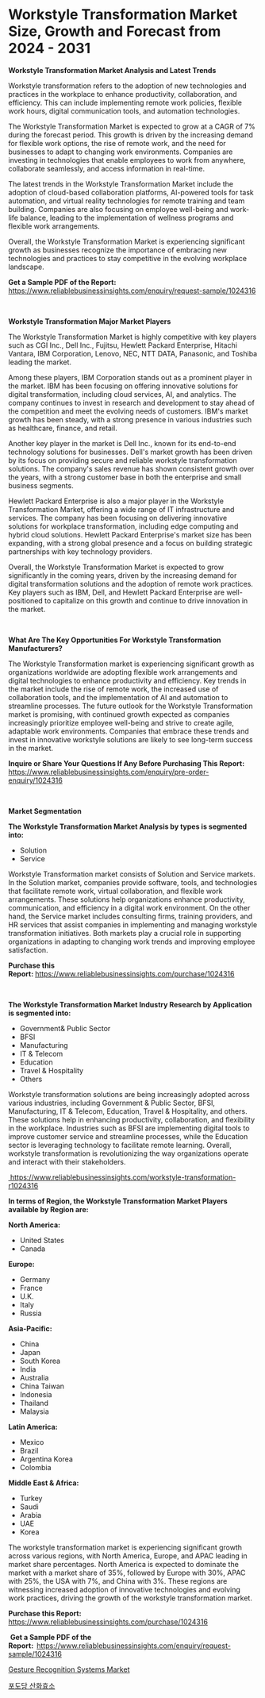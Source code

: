 <p><h1>Workstyle Transformation Market Size, Growth and Forecast from 2024 - 2031</h1></p><p><strong>Workstyle Transformation Market Analysis and Latest Trends</strong></p>
<p><p>Workstyle transformation refers to the adoption of new technologies and practices in the workplace to enhance productivity, collaboration, and efficiency. This can include implementing remote work policies, flexible work hours, digital communication tools, and automation technologies.</p><p>The Workstyle Transformation Market is expected to grow at a CAGR of 7% during the forecast period. This growth is driven by the increasing demand for flexible work options, the rise of remote work, and the need for businesses to adapt to changing work environments. Companies are investing in technologies that enable employees to work from anywhere, collaborate seamlessly, and access information in real-time.</p><p>The latest trends in the Workstyle Transformation Market include the adoption of cloud-based collaboration platforms, AI-powered tools for task automation, and virtual reality technologies for remote training and team building. Companies are also focusing on employee well-being and work-life balance, leading to the implementation of wellness programs and flexible work arrangements.</p><p>Overall, the Workstyle Transformation Market is experiencing significant growth as businesses recognize the importance of embracing new technologies and practices to stay competitive in the evolving workplace landscape.</p></p>
<p><strong>Get a Sample PDF of the Report:&nbsp;</strong> <a href="https://www.reliablebusinessinsights.com/enquiry/request-sample/1024316">https://www.reliablebusinessinsights.com/enquiry/request-sample/1024316</a></p>
<p>&nbsp;</p>
<p><strong>Workstyle Transformation Major Market Players</strong></p>
<p><p>The Workstyle Transformation Market is highly competitive with key players such as CGI Inc., Dell Inc., Fujitsu, Hewlett Packard Enterprise, Hitachi Vantara, IBM Corporation, Lenovo, NEC, NTT DATA, Panasonic, and Toshiba leading the market.</p><p>Among these players, IBM Corporation stands out as a prominent player in the market. IBM has been focusing on offering innovative solutions for digital transformation, including cloud services, AI, and analytics. The company continues to invest in research and development to stay ahead of the competition and meet the evolving needs of customers. IBM's market growth has been steady, with a strong presence in various industries such as healthcare, finance, and retail.</p><p>Another key player in the market is Dell Inc., known for its end-to-end technology solutions for businesses. Dell's market growth has been driven by its focus on providing secure and reliable workstyle transformation solutions. The company's sales revenue has shown consistent growth over the years, with a strong customer base in both the enterprise and small business segments.</p><p>Hewlett Packard Enterprise is also a major player in the Workstyle Transformation Market, offering a wide range of IT infrastructure and services. The company has been focusing on delivering innovative solutions for workplace transformation, including edge computing and hybrid cloud solutions. Hewlett Packard Enterprise's market size has been expanding, with a strong global presence and a focus on building strategic partnerships with key technology providers.</p><p>Overall, the Workstyle Transformation Market is expected to grow significantly in the coming years, driven by the increasing demand for digital transformation solutions and the adoption of remote work practices. Key players such as IBM, Dell, and Hewlett Packard Enterprise are well-positioned to capitalize on this growth and continue to drive innovation in the market.</p></p>
<p>&nbsp;</p>
<p><strong>What Are The Key Opportunities For Workstyle Transformation Manufacturers?</strong></p>
<p><p>The Workstyle Transformation market is experiencing significant growth as organizations worldwide are adopting flexible work arrangements and digital technologies to enhance productivity and efficiency. Key trends in the market include the rise of remote work, the increased use of collaboration tools, and the implementation of AI and automation to streamline processes. The future outlook for the Workstyle Transformation market is promising, with continued growth expected as companies increasingly prioritize employee well-being and strive to create agile, adaptable work environments. Companies that embrace these trends and invest in innovative workstyle solutions are likely to see long-term success in the market.</p></p>
<p><strong>Inquire or Share Your Questions If Any Before Purchasing This Report:</strong> <a href="https://www.reliablebusinessinsights.com/enquiry/pre-order-enquiry/1024316">https://www.reliablebusinessinsights.com/enquiry/pre-order-enquiry/1024316</a></p>
<p>&nbsp;</p>
<p><strong>Market Segmentation</strong></p>
<p><strong>The Workstyle Transformation Market Analysis by types is segmented into:</strong></p>
<p><ul><li>Solution</li><li>Service</li></ul></p>
<p><p>Workstyle Transformation market consists of Solution and Service markets. In the Solution market, companies provide software, tools, and technologies that facilitate remote work, virtual collaboration, and flexible work arrangements. These solutions help organizations enhance productivity, communication, and efficiency in a digital work environment. On the other hand, the Service market includes consulting firms, training providers, and HR services that assist companies in implementing and managing workstyle transformation initiatives. Both markets play a crucial role in supporting organizations in adapting to changing work trends and improving employee satisfaction.</p></p>
<p><strong>Purchase this Report:&nbsp;</strong><a href="https://www.reliablebusinessinsights.com/purchase/1024316">https://www.reliablebusinessinsights.com/purchase/1024316</a></p>
<p>&nbsp;</p>
<p><strong>The Workstyle Transformation Market Industry Research by Application is segmented into:</strong></p>
<p><ul><li>Government& Public Sector</li><li>BFSI</li><li>Manufacturing</li><li>IT & Telecom</li><li>Education</li><li>Travel & Hospitality</li><li>Others</li></ul></p>
<p><p>Workstyle transformation solutions are being increasingly adopted across various industries, including Government & Public Sector, BFSI, Manufacturing, IT & Telecom, Education, Travel & Hospitality, and others. These solutions help in enhancing productivity, collaboration, and flexibility in the workplace. Industries such as BFSI are implementing digital tools to improve customer service and streamline processes, while the Education sector is leveraging technology to facilitate remote learning. Overall, workstyle transformation is revolutionizing the way organizations operate and interact with their stakeholders.</p></p>
<p><a href="https://www.reliablebusinessinsights.com/workstyle-transformation-r1024316">&nbsp;https://www.reliablebusinessinsights.com/workstyle-transformation-r1024316</a></p>
<p><strong>In terms of Region, the Workstyle Transformation Market Players available by Region are:</strong></p>
<p>
    <p> <strong> North America: </strong>
        <ul>
            <li>United States</li>
            <li>Canada</li>
        </ul>
        </p> 
    <p> <strong> Europe: </strong>
        <ul>
            <li>Germany</li>
            <li>France</li>
            <li>U.K.</li>
            <li>Italy</li>
            <li>Russia</li>
        </ul>
        </p> 
    <p> <strong> Asia-Pacific: </strong>
        <ul>
            <li>China</li>
            <li>Japan</li>
            <li>South Korea</li>
            <li>India</li>
            <li>Australia</li>
            <li>China Taiwan</li>
            <li>Indonesia</li>
            <li>Thailand</li>
            <li>Malaysia</li>
        </ul>
        </p> 
    <p> <strong> Latin America: </strong>
        <ul>
            <li>Mexico</li>
            <li>Brazil</li>
            <li>Argentina Korea</li>
            <li>Colombia</li>
        </ul>
        </p> 
    <p> <strong> Middle East & Africa: </strong>
        <ul>
            <li>Turkey</li>
            <li>Saudi</li>
            <li>Arabia</li>
            <li>UAE</li>
            <li>Korea</li>
        </ul>
    </p>
    </p>
<p><p>The workstyle transformation market is experiencing significant growth across various regions, with North America, Europe, and APAC leading in market share percentages. North America is expected to dominate the market with a market share of 35%, followed by Europe with 30%, APAC with 25%, the USA with 7%, and China with 3%. These regions are witnessing increased adoption of innovative technologies and evolving work practices, driving the growth of the workstyle transformation market.</p></p>
<p><strong>Purchase this Report: </strong><a href="https://www.reliablebusinessinsights.com/purchase/1024316">https://www.reliablebusinessinsights.com/purchase/1024316</a></p>
<p>&nbsp;<strong>Get a Sample PDF of the Report:&nbsp;&nbsp;</strong><a href="https://www.reliablebusinessinsights.com/enquiry/request-sample/1024316">https://www.reliablebusinessinsights.com/enquiry/request-sample/1024316</a></p>
<p><strong></strong></p>
<p><p><a href="https://medium.com/@dorothybrooks53/gesture-recognition-systems-industry-analysis-report-its-market-size-growing-with-a-cagr-of-7-5-c9bf162bd51c">Gesture Recognition Systems Market</a></p><p><a href="https://medium.com/@sheldondtickinson9867/%EC%8B%9C%EC%9E%A5-%EC%98%88%EC%B8%A1-%EA%B8%80%EB%A1%9C%EB%B2%8C-%EA%B8%80%EB%A3%A8%EC%BD%94%EC%8A%A4-%EC%82%B0%ED%99%94%ED%9A%A8%EC%86%8C-%EB%8F%99%ED%96%A5-%EB%B0%8F-%EC%98%81%ED%96%A5-%EB%B6%84%EC%84%9D-2024-2031-%EC%9D%91%EC%9A%A9-%EB%B6%84%EC%95%BC%EB%B3%84-%EC%8B%9D%ED%92%88-%EB%B0%8F-%EC%9D%8C%EB%A3%8C-%EB%8F%99%EB%AC%BC-%EC%82%AC%EB%A3%8C-%EB%B0%8F-%EC%9C%A0%ED%98%95%EB%B3%84-%EC%8B%9D%ED%92%88-%EB%93%B1%EA%B8%89-%EC%82%AC%EB%A3%8C-%EB%93%B1%EA%B8%89-3ad34b294cd9">포도당 산화효소</a></p></p>